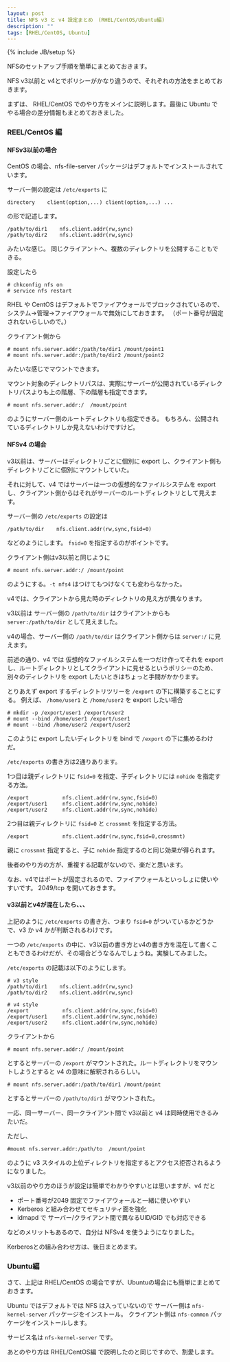 ```yaml
---
layout: post
title: NFS v3 と v4 設定まとめ　(RHEL/CentOS/Ubuntu編)
description: ""
tags: [RHEL/CentOS, Ubuntu]
---
```

{% include JB/setup %}

NFSのセットアップ手順を簡単にまとめておきます。

NFS v3以前と v4とでポリシーがかなり違うので、それぞれの方法をまとめておきます。

まずは、 RHEL/CentOS でのやり方をメインに説明します。最後に Ubuntu でやる場合の差分情報もまとめておきました。

### REEL/CentOS 編

#### NFSv3以前の場合

CentOS の場合、nfs-file-server パッケージはデフォルトでインストールされています。

サーバー側の設定は `/etc/exports` に

    directory    client(option,...) client(option,...) ...

の形で記述します。

    /path/to/dir1    nfs.client.addr(rw,sync)
    /path/to/dir2    nfs.client.addr(rw,sync)

みたいな感じ。
同じクライアントへ、複数のディレクトリを公開することもできる。

設定したら

    # chkconfig nfs on
    # service nfs restart

RHEL や CentOS はデフォルトでファイアウォールでブロックされているので、システム->管理->ファイアウォールで無効にしておきます。
（ポート番号が固定されないらしいので。）

クライアント側から

    # mount nfs.server.addr:/path/to/dir1 /mount/point1
    # mount nfs.server.addr:/path/to/dir2 /mount/point2

みたいな感じでマウントできます。

マウント対象のディレクトリパスは、実際にサーバーが公開されているディレクトリパスよりも上の階層、下の階層も指定できます。

    # mount nfs.server.addr:/  /mount/point

のようにサーバー側のルートディレクトリも指定できる。
もちろん、公開されているディレクトリしか見えないわけですけど。

#### NFSv4 の場合

v3以前は、サーバーはディレクトリごとに個別に export し、クライアント側もディレクトリごとに個別にマウントしていた。

それに対して、v4 ではサーバーは一つの仮想的なファイルシステムを export し、クライアント側からはそれがサーバーのルートディレクトリとして見えます。

サーバー側の `/etc/exports` の設定は

    /path/to/dir    nfs.client.addr(rw,sync,fsid=0)

などのようにします。
`fsid=0` を指定するのがポイントです。

クライアント側はv3以前と同じように

    # mount nfs.server.addr:/ /mount/point

のようにする。`-t nfs4` はつけてもつけなくても変わらなかった。

v4では、クライアントから見た時のディレクトリの見え方が異なります。

v3以前は サーバー側の `/path/to/dir` はクライアントからも `server:/path/to/dir` として見えました。

v4の場合、サーバー側の `/path/to/dir` はクライアント側からは `server:/` に見えます。

前述の通り、v4 では 仮想的なファイルシステムを一つだけ作ってそれを export し、ルートディレクトリとしてクライアントに見せるというポリシーのため、別々のディレクトリを export したいときはちょっと手間がかかります。

とりあえず export するディレクトリツリーを `/export` の下に構築することにする。
例えば、 `/home/user1` と `/home/user2` を export したい場合

    # mkdir -p /export/user1 /export/user2
    # mount --bind /home/user1 /export/user1
    # mount --bind /home/user2 /export/user2

このように export したいディレクトリを bind で `/export` の下に集めるわけだ。

`/etc/exports` の書き方は2通りあります。

1つ目は親ディレクトリに `fsid=0` を指定、子ディレクトリには `nohide` を指定する方法。

    /export           nfs.client.addr(rw,sync,fsid=0)
    /export/user1     nfs.client.addr(rw,sync,nohide)
    /export/user2     nfs.client.addr(rw,sync,nohide)

2つ目は親ディレクトリに `fsid=0` と `crossmnt` を指定する方法。

    /export           nfs.client.addr(rw,sync,fsid=0,crossmnt)

親に `crossmnt` 指定すると、子に `nohide` 指定するのと同じ効果が得られます。

後者のやり方の方が、重複する記載がないので、楽だと思います。

なお、v4ではポートが固定されるので、ファイアウォールといっしょに使いやすいです。
2049/tcp を開いておきます。


#### v3以前とv4が混在したら、、、

上記のように `/etc/exports` の書き方、つまり `fsid=0` がついているかどうかで、v3 か v4 かが判断されるわけです。

一つの `/etc/exports` の中に、v3以前の書き方とv4の書き方を混在して書くこともできるわけだが、その場合どうなるんでしょうね。実験してみました。

`/etc/exports` の記載は以下のようにします。

    # v3 style
    /path/to/dir1    nfs.client.addr(rw,sync)
    /path/to/dir2    nfs.client.addr(rw,sync)
    
    # v4 style
    /export           nfs.client.addr(rw,sync,fsid=0)
    /export/user1     nfs.client.addr(rw,sync,nohide)
    /export/user2     nfs.client.addr(rw,sync,nohide)

クライアントから

    # mount nfs.server.addr:/ /mount/point

とするとサーバーの `/export` がマウントされた。ルートディレクトリをマウントしようとすると v4 の意味に解釈されるらしい。

    # mount nfs.server.addr:/path/to/dir1 /mount/point

とするとサーバーの `/path/to/dir1` がマウントされた。

一応、同一サーバー、同一クライアント間で v3以前と v4 は同時使用できるみたいだ。

ただし、

    #mount nfs.server.addr:/path/to  /mount/point

のように v3 スタイルの上位ディレクトリを指定するとアクセス拒否されるようになりました。

v3以前のやり方のほうが設定は簡単でわかりやすいとは思いますが、v4 だと

- ポート番号が2049 固定でファイアウォールと一緒に使いやすい
- Kerberos と組み合わせてセキュリティ面を強化
- idmapd で サーバー/クライアント間で異なるUID/GID でも対応できる

などのメリットもあるので、自分は NFSv4 を使うようになりました。

Kerberosとの組み合わせ方は、後日まとめます。


### Ubuntu編

さて、上記は RHEL/CentOS の場合ですが、Ubuntuの場合にも簡単にまとめておきます。

Ubuntu ではデフォルトでは NFS は入っていないので
サーバー側は `nfs-kernel-server` パッケージをインストール。
クライアント側は `nfs-common` パッケージをインストールします。

サービス名は `nfs-kernel-server` です。

あとのやり方は RHEL/CentOS編 で説明したのと同じですので、割愛します。
